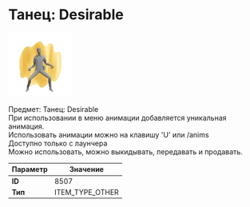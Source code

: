 # Танец: Desirable

![Item Image](../img/8507.webp?raw=true)

Предмет: Танец: Desirable<br>При использовании в меню анимации добавляется уникальная анимация.<br>Использовать анимации можно на клавишу 'U' или /anims<br>Доступно только с лаунчера<br>Можно использовать, можно выкидывать, передавать и продавать.


| Параметр | Значение |
|----------|----------|
| **ID** | 8507 |
| **Тип** | ITEM_TYPE_OTHER |

